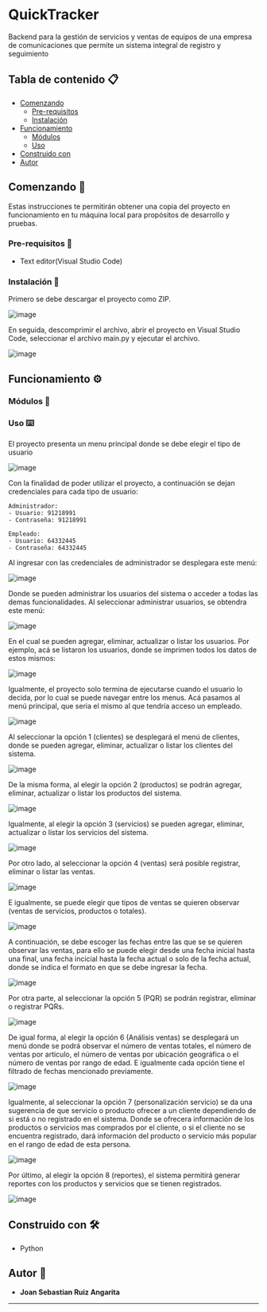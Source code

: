 # QuickTracker

Backend para la gestión de servicios y ventas de equipos de una empresa de comunicaciones que permite un sistema integral de registro y seguimiento


## Tabla de contenido 📋

- [Comenzando](#comenzando-)
  * [Pre-requisitos](#pre-requisitos-)
  * [Instalación](#instalación-)
- [Funcionamiento](#funcionamiento-%EF%B8%8F)
  * [Módulos](#módulos-)
  * [Uso](#uso-%EF%B8%8F)
- [Construido con](#construido-con-%EF%B8%8F)
- [Autor](#autor-)


## Comenzando 🚀

Estas instrucciones te permitirán obtener una copia del proyecto en funcionamiento en tu máquina local para propósitos de desarrollo y pruebas.


### Pre-requisitos 📝

- Text editor(Visual Studio Code)

### Instalación 🔧

Primero se debe descargar el proyecto como ZIP.

![image](https://github.com/JoanSebastianRuiz/QuickTracker/assets/166556013/3800bc21-753d-42a4-9c3e-022e3e1a3d85)

En seguida, descomprimir el archivo, abrir el proyecto en Visual Studio Code, seleccionar el archivo main.py y ejecutar el archivo.

![image](https://github.com/JoanSebastianRuiz/QuickTracker/assets/166556013/63474dae-1976-4cc5-a136-fd28bb9da949)


## Funcionamiento ⚙️

### Módulos 🔩

### Uso ⌨️

El proyecto presenta un menu principal donde se debe elegir el tipo de usuario

![image](https://github.com/JoanSebastianRuiz/QuickTracker/assets/166556013/63474dae-1976-4cc5-a136-fd28bb9da949)

Con la finalidad de poder utilizar el proyecto, a continuación se dejan credenciales para cada tipo de usuario:

```
Administrador:
- Usuario: 91218991
- Contraseña: 91218991

Empleado:
- Usuario: 64332445
- Contraseña: 64332445
```

Al ingresar con las credenciales de administrador se desplegara este menú:

![image](https://github.com/JoanSebastianRuiz/QuickTracker/assets/166556013/6a077381-eb05-4d19-8baa-f43e161e01d8)

Donde se pueden administrar los usuarios del sistema o acceder a todas las demas funcionalidades. Al seleccionar administrar usuarios, se obtendra este menú:

![image](https://github.com/JoanSebastianRuiz/QuickTracker/assets/166556013/928d198c-42f3-46ba-84a0-3ea3a324bceb)

En el cual se pueden agregar, eliminar, actualizar o listar los usuarios.
Por ejemplo, acá se listaron los usuarios, donde se imprimen todos los datos de estos mismos:

![image](https://github.com/JoanSebastianRuiz/QuickTracker/assets/166556013/71c0d198-bca4-4e30-90a3-15df3e595c69)

Igualmente, el proyecto solo termina de ejecutarse cuando el usuario lo decida, por lo cual se puede navegar entre los menus.
Acá pasamos al menú principal, que seria el mismo al que tendría acceso un empleado.

![image](https://github.com/JoanSebastianRuiz/QuickTracker/assets/166556013/556240a6-3b28-4f65-aacf-038e406c9524)

Al seleccionar la opción 1 (clientes) se desplegará el menú de clientes, donde se pueden agregar, eliminar, actualizar o listar los clientes del sistema.

![image](https://github.com/JoanSebastianRuiz/QuickTracker/assets/166556013/74951da6-8acf-467d-a236-74530f3806c5)

De la misma forma, al elegir la opción 2 (productos) se podrán agregar, eliminar, actualizar o listar los productos del sistema.

![image](https://github.com/JoanSebastianRuiz/QuickTracker/assets/166556013/6221e9cc-faac-4744-abc7-fab6363de20a)

Igualmente, al elegir la opción 3 (servicios) se pueden agregar, eliminar, actualizar o listar los servicios del sistema.

![image](https://github.com/JoanSebastianRuiz/QuickTracker/assets/166556013/c56de30d-ed3b-4de2-82ad-38a5ea6dd5ff)

Por otro lado, al seleccionar la opción 4 (ventas) será posible registrar, eliminar o listar las ventas.

![image](https://github.com/JoanSebastianRuiz/QuickTracker/assets/166556013/78f40023-b367-433c-a27e-4ca4b22cc793)

E igualmente, se puede elegir que tipos de ventas se quieren observar (ventas de servicios, productos o totales).

![image](https://github.com/JoanSebastianRuiz/QuickTracker/assets/166556013/9dca51fc-939f-4da2-bbd8-de96d1bfbc42)

A continuación, se debe escoger las fechas entre las que se se quieren observar las ventas, para ello se puede elegir desde una fecha inicial hasta una final, una fecha incicial hasta la fecha actual o solo de la fecha actual, donde se indica el formato en que se debe ingresar la fecha.

![image](https://github.com/JoanSebastianRuiz/QuickTracker/assets/166556013/be9c186e-7728-4f7b-bce7-8907cb429392)

Por otra parte, al seleccionar la opción 5 (PQR) se podrán registrar, eliminar o registrar PQRs.

![image](https://github.com/JoanSebastianRuiz/QuickTracker/assets/166556013/db09abc0-4d45-4640-b1fb-b33df94d2b27)

De igual forma, al elegir la opción 6 (Análisis ventas) se desplegará un menú donde se podrá observar el número de ventas totales, el número de ventas por articulo, el número de ventas por ubicación geográfica o el número de ventas por rango de edad. E igualmente cada opción tiene el filtrado de fechas mencionado previamente.

![image](https://github.com/JoanSebastianRuiz/QuickTracker/assets/166556013/c2343211-dc26-4c1f-bb19-6dbc1922061b)

Igualmente, al seleccionar la opción 7 (personalización servicio) se da una sugerencia de que servicio o producto ofrecer a un cliente dependiendo de si está o no registrado en el sistema. Donde se ofrecera información de los productos o servicios mas comprados por el cliente, o si el cliente no se encuentra registrado, dará información del producto o servicio más popular en el rango de edad de esta persona.

![image](https://github.com/JoanSebastianRuiz/QuickTracker/assets/166556013/cc681c06-b351-4c23-8065-349a8ef92028)

Por último, al elegir la opción 8 (reportes), el sistema permitirá generar reportes con los productos y servicios que se tienen registrados.

![image](https://github.com/JoanSebastianRuiz/QuickTracker/assets/166556013/0a0f0dd6-4756-4911-8c4b-6580ecf8c9b1)

## Construido con 🛠️

* Python


## Autor 🧑

* **Joan Sebastian Ruiz Angarita** 

---

